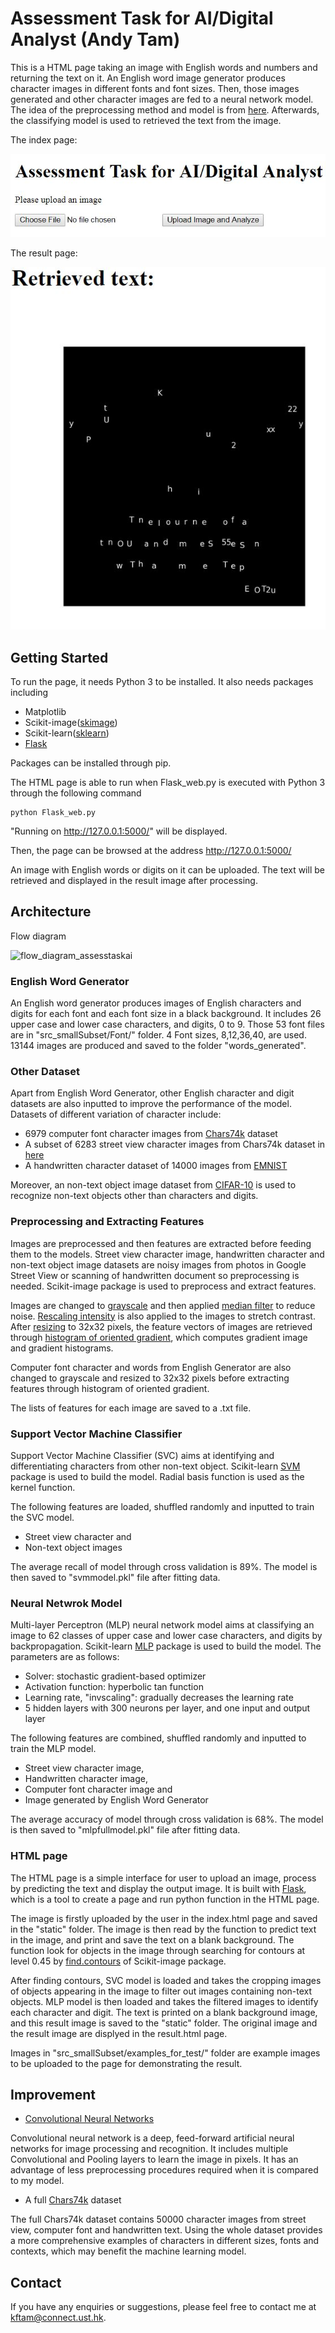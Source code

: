 # Assessment Task for AI/Digital Analyst (Andy Tam)

This is a HTML page taking an image with English words and numbers and returning the text on it. An English word image generator produces character images in different fonts and font sizes. Then, those images generated and other character images are fed to a neural network model. The idea of the preprocessing method and model is from [here](http://francescopochetti.com/text-recognition-natural-scenes/#first). Afterwards, the classifying model is used to retrieved the text from the image.

The index page:

![index_screen](https://github.com/kftam1994/assessTaskAI/blob/master/screenshot/index_screen.JPG)

The result page:

![result_screen](https://github.com/kftam1994/assessTaskAI/blob/master/screenshot/result_screen.JPG)

## Getting Started

To run the page, it needs Python 3 to be installed. It also needs packages including
 * Matplotlib
 * Scikit-image([skimage](http://scikit-image.org/))
 * Scikit-learn([sklearn](http://scikit-learn.org/stable/))
 * [Flask](http://flask.pocoo.org/)

Packages can be installed through pip.

The HTML page is able to run when Flask_web.py is executed with Python 3 through the following command 
```
python Flask_web.py
```

"Running on http://127.0.0.1:5000/" will be displayed.

Then, the page can be browsed at the address http://127.0.0.1:5000/

An image with English words or digits on it can be uploaded. The text will be retrieved and displayed in the result image after processing.

## Architecture

Flow diagram

![flow_diagram_assesstaskai](https://user-images.githubusercontent.com/33834357/33109224-4a64400a-cf7b-11e7-8e44-198c6e4134c3.png)

### English Word Generator

An English word generator produces images of English characters and digits for each font and each font size in a black background. It includes 26 upper case and lower case characters, and digits, 0 to 9. Those 53 font files are in "src_smallSubset/Font/" folder. 4 Font sizes, 8,12,36,40, are used. 13144 images are produced and saved to the folder "words_generated".

### Other Dataset

Apart from English Word Generator, other English character and digit datasets are also inputted to improve the performance of the model. Datasets of different variation of character include:

 * 6979 computer font character images from [Chars74k](http://www.ee.surrey.ac.uk/CVSSP/demos/chars74k/) dataset
 * A subset of 6283 street view character images from Chars74k dataset in [here](https://www.kaggle.com/c/street-view-getting-started-with-julia/data)
 * A handwritten character dataset of 14000 images from [EMNIST](https://www.nist.gov/itl/iad/image-group/emnist-dataset)
 
Moreover, an non-text object image dataset from [CIFAR-10](https://www.kaggle.com/c/cifar-10/data) is used to recognize non-text objects other than characters and digits.

### Preprocessing and Extracting Features

Images are preprocessed and then features are extracted before feeding them to the models. Street view character image, handwritten character and non-text object image datasets are noisy images from photos in Google Street View or scanning of handwritten document so preprocessing is needed. Scikit-image package is used to preprocess and extract features. 

Images are changed to [grayscale](http://scikit-image.org/docs/dev/api/skimage.color.html#skimage.color.rgb2gray) and then applied [median filter](http://scikit-image.org/docs/dev/api/skimage.filters.html#skimage.filters.median) to reduce noise. [Rescaling intensity](http://scikit-image.org/docs/dev/api/skimage.exposure.html#skimage.exposure.rescale_intensity) is also applied to the images to stretch contrast. After [resizing](http://scikit-image.org/docs/dev/api/skimage.transform.html#skimage.transform.resize) to 32x32 pixels, the feature vectors of images are retrieved through [histogram of oriented gradient](http://scikit-image.org/docs/dev/auto_examples/features_detection/plot_hog.html), which computes gradient image and gradient histograms.

Computer font character and words from English Generator are also changed to grayscale and resized to 32x32 pixels before extracting features through histogram of oriented gradient.

The lists of features for each image are saved to a .txt file.

### Support Vector Machine Classifier

Support Vector Machine Classifier (SVC) aims at identifying and differentiating characters from other non-text object. Scikit-learn [SVM](http://scikit-learn.org/stable/modules/generated/sklearn.svm.SVC.html) package is used to build the model. Radial basis function is used as the kernel function. 

The following features are loaded, shuffled randomly and inputted to train the SVC model.

 * Street view character and 
 * Non-text object images  

The average recall of model through cross validation is 89%. The model is then saved to "svmmodel.pkl" file after fitting data.

### Neural Netwrok Model

Multi-layer Perceptron (MLP) neural network model aims at classifying an image to 62 classes of upper case and lower case characters, and digits by backpropagation. Scikit-learn [MLP](http://scikit-learn.org/stable/modules/generated/sklearn.neural_network.MLPClassifier.html) package is used to build the model. The parameters are as follows:

 * Solver: stochastic gradient-based optimizer
 * Activation function: hyperbolic tan function
 * Learning rate, "invscaling": gradually decreases the learning rate
 * 5 hidden layers with 300 neurons per layer, and one input and output layer

The following features are combined, shuffled randomly and inputted to train the MLP model. 

 * Street view character image, 
 * Handwritten character image, 
 * Computer font character image and 
 * Image generated by English Word Generator 
 
The average accuracy of model through cross validation is 68%. The model is then saved to "mlpfullmodel.pkl" file after fitting data.

### HTML page

The HTML page is a simple interface for user to upload an image, process by predicting the text and display the output image. It is built with [Flask](http://flask.pocoo.org/), which is a tool to create a page and run python function in the HTML page. 

The image is firstly uploaded by the user in the index.html page and saved in the "static" folder. The image is then read by the function to predict text in the image, and print and save the text on a blank background. The function look for objects in the image through searching for contours at level 0.45 by [find.contours](http://scikit-image.org/docs/dev/api/skimage.measure.html#skimage.measure.find_contours) of Scikit-image package. 

After finding contours, SVC model is loaded and takes the cropping images of objects appearing in the image to filter out images containing non-text objects. MLP model is then loaded and takes the filtered images to identify each character and digit. The text is printed on a blank background image, and this result image is saved to the "static" folder. The original image and the result image are displyed in the result.html page.

Images in "src_smallSubset/examples_for_test/" folder are example images to be uploaded to the page for demonstrating the result.

## Improvement

 * [Convolutional Neural Networks](https://en.wikipedia.org/wiki/Convolutional_neural_network)
 
Convolutional neural network is a deep, feed-forward artificial neural networks for image processing and recognition. It includes multiple Convolutional and Pooling layers to learn the image in pixels. It has an advantage of less preprocessing procedures required when it is compared to my model.
 
 * A full [Chars74k](http://www.ee.surrey.ac.uk/CVSSP/demos/chars74k/) dataset
 
The full Chars74k dataset contains 50000 character images from street view, computer font and handwritten text. Using the whole dataset provides a more comprehensive examples of characters in different sizes, fonts and contexts, which may benefit the machine learning model.

## Contact 
If you have any enquiries or suggestions, please feel free to contact me at <kftam@connect.ust.hk>.
